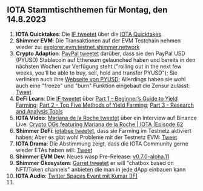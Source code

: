 ## IOTA Stammtischthemen für Montag, den 14.8.2023

1. **IOTA Quicktakes**: Die [IF tweetet](https://twitter.com/iota/status/1688475167989653505?s=20) über die [IOTA Quicktakes]()
2. **Shimmer EVM**: Die Transaktionen auf der EVM Testchain nehmen wieder zu: [explorer.evm.testnet.shimmer.network](https://explorer.evm.testnet.shimmer.network/)
3. **Crypto Adaption**: [PayPal tweetet](https://twitter.com/PayPal/status/1688552795278872576?s=20) darüber, dass sie den PayPal USD (PYUSD) Stablecoin auf Ethereum gelaunched haben und bereits in den nächsten Wochen zur Verfügung steht ("rolling out in the next few weeks, you’ll be able to buy, sell, hold and transfer PYUSD"); Sie verlinken auch ihre [Webseite von PYUSD](https://www.paypal.com/us/digital-wallet/manage-money/crypto/pyusd); Allerdings haben sie wohl auch eine "freeze" und "burn" Funktion eingebaut die Zensur zulässt: [Tweet](https://twitter.com/BTC_Culture/status/1688610579156516864?s=20)
4. **DeFi Learn**: Die [IF tweetet](https://twitter.com/iota/status/1688475179352043521?s=20) über [Part 1 - Beginner’s Guide to Yield Farming](https://blog.shimmer.network/beginners-guide-yield-farming-part-1/); [Part 2 - Top Five Methods of Yield Farming](https://blog.shimmer.network/beginners-guide-yield-farming-part-2/); [Part 3 - Research and Analysis Tools](https://blog.shimmer.network/beginners-guide-yield-farming-part-3/)
5. **IOTA Video**: [Mariana de la Roche tweetet](https://twitter.com/Marianadlrw/status/1688834267495682049?s=20) über ein Interview auf Binance Live: [Crypto OGs featuring Mariana de la Roche | IOTA |Episode 62](https://www.binance.com/en/live/video?roomId=2147215)
6. **Shimmer DeFi**: [iotabee tweetet](https://twitter.com/iotabee/status/1688863771312504832?s=20), dass sie Farming im Testnetz aktiviert haben; Aber es gibt wohl Probleme mit der Testnetz EVM: [Tweet](https://twitter.com/iotabee/status/1688888902147538945?s=20)
7. **IOTA Drama**: Die Abstimmung zeigt, dass die IOTA Community gerne wieder ETAs haben will: [Tweet](https://twitter.com/ThomasQvOG/status/1688554188102389760?s=20)
8. **Shimmer EVM Dev**: Neues wasp Pre-Release: [v0.7.0-alpha.11](https://github.com/iotaledger/wasp/releases/tag/v0.7.0-alpha.11)
9. **Shimmer Ökosystem**: [Garret tweetet](https://twitter.com/GarrettBullish/status/1688745348049854464?s=20) er will "chatbox based on NFT/Token channels" anbieten die man in jede dApp einbauen kann
10. **IOTA Audio**: [Twitter Spaces Event mit Kumar [IF]](https://twitter.com/routerprotocol/status/1688889870239076352?s=20)
11. 
